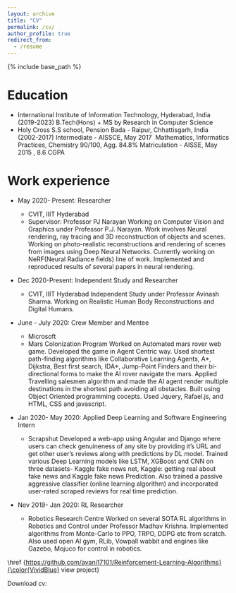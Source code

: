 ```yaml
---
layout: archive
title: "CV"
permalink: /cv/
author_profile: true
redirect_from:
  - /resume
---
```


{% include base_path %}

Education
======
* International Institute of Information Technology, Hyderabad, India (2019-2023)
B.Tech(Hons) + MS by Research in Computer Science
* Holy Cross S.S school, Pension Bada - Raipur, Chhattisgarh, India (2002-2017)
Intermediate - AISSCE, May 2017 
Mathematics, Informatics Practices, Chemistry 90/100, Agg. 84.8%​
Matriculation - AISSE, May 2015 , 8.6 CGPA

Work experience
======
* May 2020- Present: Researcher
  * CVIT, IIIT Hyderabad
  * Supervisor: Professor PJ Narayan
  Working on Computer Vision and Graphics under Professor P.J. Narayan. Work involves Neural rendering, ray tracing and 3D reconstruction of objects and scenes. Working on photo-realistic reconstructions and rendering of scenes from images using Deep Neural Networks. Currently working on NeRF(Neural Radiance fields) line of work. Implemented and reproduced results of several papers in neural rendering.


* Dec 2020-Present: Independent Study and Researcher
  * CVIT, IIIT Hyderabad
  Independent Study under Professor Avinash Sharma. Working on Realistic Human Body Reconstructions and Digital Humans.

* June - July 2020: Crew Member and Mentee
  * Microsoft
  * Mars Colonization Program
  Worked on Automated mars rover web game. Developed the game in Agent Centric way. Used shortest path-finding algorithms like Collaborative Learning Agents, A*, Dijkstra, Best first search, IDA*, Jump-Point Finders and their bi-directional forms to make the AI rover navigate the mars. Applied Travelling salesmen algorithm and made the AI agent render multiple destinations in the shortest path avoiding all obstacles. Built using Object Oriented programming cocepts. Used Jquery, Rafael.js, and HTML, CSS and javascript.

* Jan 2020- May 2020: Applied Deep Learning and Software Engineering Intern
  * Scrapshut
  Developed a web-app using Angular and Django where users can check genuineness of any site by providing it’s URL and get other user’s reviews along with predictions by DL model. Trained various Deep Learning models like LSTM, XGBoost and CNN on three datasets- Kaggle fake news net, Kaggle: getting real about fake news and Kaggle fake news Prediction. Also trained a passive aggressive classifier (online learning algorithm) and incorporated user-rated scraped reviews for real time prediction.

* Nov 2019- Jan 2020: RL Researcher
  * Robotics Research Centre
Worked on several SOTA RL algorithms in Robotics and Control under Professor Madhav Krishna.
Implemented algorithms from Monte-Carlo to PPO, TRPO, DDPG etc from scratch. Also used open AI gym, RLib, Vowpall wabbit and engines like Gazebo, Mojuco for control in robotics.

\href {https://github.com/avani17101/Reinforcement-Learning-Algorithms}{\color{VividBlue} view project}

Download cv: 